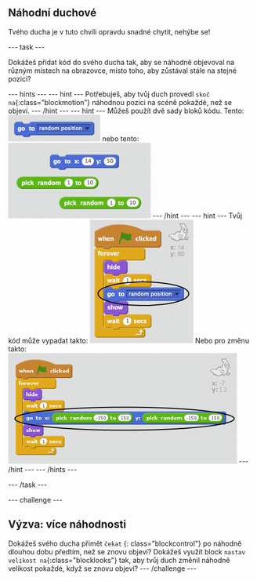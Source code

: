 ## Náhodní duchové

Tvého ducha je v tuto chvíli opravdu snadné chytit, nehýbe se!

\--- task \---

Dokážeš přidat kód do svého ducha tak, aby se náhodně objevoval na různým místech na obrazovce, místo toho, aby zůstával stále na stejné pozici?

\--- hints \--- \--- hint \--- Potřebuješ, aby tvůj duch provedl `skoč na`{:class=”blockmotion”} náhodnou pozici na scéně pokaždé, než se objeví. \--- /hint \--- \--- hint \--- Můžeš použít dvě sady bloků kódu. Tento: ![screenshot](images/ghost-random-blocks-1.png) nebo tento: ![screenshot](images/ghost-random-blocks-2.png) \--- /hint \--- \--- hint \--- Tvůj kód může vypadat takto: ![screenshot](images/ghost-random-code-1.png) Nebo pro změnu takto: ![screenshot](images/ghost-random-code-2.png) \--- /hint \--- \--- /hints \---

\--- /task \---

\--- challenge \---

## Výzva: více náhodnosti

Dokážeš svého ducha přimět `čekat` {: class="blockcontrol"} po náhodně dlouhou dobu předtím, než se znovu objeví? Dokážeš využít block `nastav velikost na`{:class="blocklooks"} tak, aby tvůj duch změnil náhodně velikost pokaždé, když se znovu objeví? \--- /challenge \---